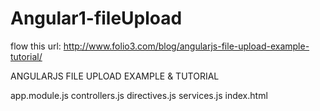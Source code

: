 # Angular1-fileUpload
flow this url: http://www.folio3.com/blog/angularjs-file-upload-example-tutorial/


ANGULARJS FILE UPLOAD EXAMPLE & TUTORIAL


app.module.js
controllers.js
directives.js
services.js
index.html
